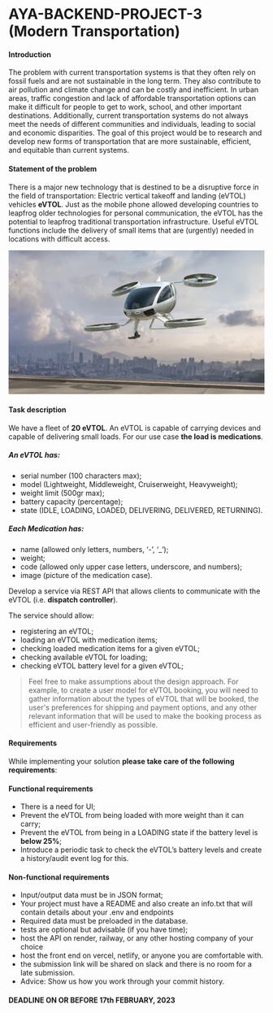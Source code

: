 # AYA-BACKEND-PROJECT-3 (Modern Transportation)


#### Introduction 
The problem with current transportation systems is that they often rely on fossil fuels and are not sustainable in the long term. They also contribute to air pollution and climate change and can be costly and inefficient. In urban areas, traffic congestion and lack of affordable transportation options can make it difficult for people to get to work, school, and other important destinations. Additionally, current transportation systems do not always meet the needs of different communities and individuals, leading to social and economic disparities. The goal of this project would be to research and develop new forms of transportation that are more sustainable, efficient, and equitable than current systems.

#### Statement of the problem
There is a major new technology that is destined to be a disruptive force in the field of transportation: Electric vertical takeoff and landing (eVTOL) vehicles  **eVTOL**. Just as the mobile phone allowed developing countries to leapfrog older technologies for personal communication, the eVTOL has the potential to leapfrog traditional transportation infrastructure. Useful eVTOL functions include the delivery of small items that are (urgently) needed in locations with difficult access.

![eVTOL](https://github.com/KhalebOBrien/AyaVTOL/blob/main/assets/imgs/vehicle.png?raw=true)

#### Task description
We have a fleet of **20 eVTOL**.  An eVTOL is capable of carrying devices and capable of delivering small loads. For our use case **the load is medications**.

##### An **eVTOL** has:
- serial number (100 characters max); 
- model (Lightweight, Middleweight, Cruiserweight, Heavyweight); 
- weight limit (500gr max); 
- battery capacity (percentage);
- state (IDLE, LOADING, LOADED, DELIVERING, DELIVERED, RETURNING).

##### Each **Medication** has: 
- name (allowed only letters, numbers, ‘-’, ‘_’); 
- weight; 
- code (allowed only upper case letters, underscore, and numbers);
- image (picture of the medication case).

Develop a service via REST API that allows clients to communicate with the eVTOL (i.e. **dispatch controller**).

The service should allow:
- registering an eVTOL;
- loading an eVTOL with medication items; 
- checking loaded medication items for a given eVTOL; 
- checking available eVTOL for loading; 
- checking eVTOL battery level for a given eVTOL; 

> Feel free to make assumptions about the design approach. 
For example, to create a user model for eVTOL booking, you will need to gather information about the types of eVTOL that will be booked, the user's preferences for shipping and payment options, and any other relevant information that will be used to make the booking process as efficient and user-friendly as possible.

#### Requirements
While implementing your solution **please take care of the following requirements**: 

#### Functional requirements
- There is a need for UI;
- Prevent the eVTOL from being loaded with more weight than it can carry;
- Prevent the eVTOL from being in a LOADING state if the battery level is **below 25%**; 
- Introduce a periodic task to check the eVTOL’s battery levels and create a history/audit event log for this.

#### Non-functional requirements
- Input/output data must be in JSON format;
- Your project must have a README and also create an info.txt that will contain details about your .env  and endpoints
- Required data must be preloaded in the database.
- tests are optional but advisable (if you have time); 
- host the API on render, railway, or any other hosting company of your choice
- host the front end on vercel, netlify, or anyone you are comfortable with.
- the submission link will be shared on slack and there is no room for a late submission.
- Advice: Show us how you work through your commit history.

#### DEADLINE ON OR BEFORE 17th FEBRUARY, 2023
